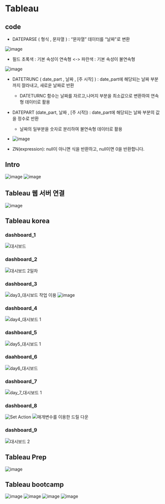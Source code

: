 # Tableau
## code
- DATEPARSE ( 형식  ,  문자열  ) : “문자열” 데이터를 “날짜"로 변환 

![image](https://user-images.githubusercontent.com/47103479/137509695-773591f5-6496-4630-a012-130b463847e1.png)

- 필드 초록색 : 기본 속성이 연속형 <-> 파란색 : 기본 속성이 불연속형

![image](https://user-images.githubusercontent.com/47103479/137509834-27bbca3b-916e-49e0-b646-72844f387ce3.png)

- DATETRUNC ( date_part  ,  날짜 , [주 시작] ) :  date_part에 해당되는 날짜 부분까지 잘라내고, 새로운 날짜로 반환
  - DATETURNC 함수는 날짜를 자르고,나머지 부분을 최소값으로 변환하여 연속형 데이터로 활용
- DATEPART (date_part, 날짜 , [주 시작]) :  date_part에 해당되는 날짜 부분의 값을 정수로 반환
  - 날짜의 일부분을 숫자로 분리하여 불연속형 데이터로 활용
- ![image](https://user-images.githubusercontent.com/47103479/137510123-aa41709c-706d-4016-8a25-dff566a9ea5e.png)

- ZN(expression): null이 아니면 식을 반환하고, null이면 0을 반환합니다.



## Intro
![image](https://user-images.githubusercontent.com/47103479/131249380-f362066d-52f3-4cb5-8787-428e8971e7b3.png)
![image](https://user-images.githubusercontent.com/47103479/131250638-70925805-2c20-4fc3-b23c-6c29592bd753.png)

## Tableau 웹 서버 연결
![image](https://user-images.githubusercontent.com/47103479/132715427-ffcb41b3-03e6-4c15-9c8d-6b4f082cdd8c.png)

## Tableau korea
### dashboard_1
![대시보드 ](https://user-images.githubusercontent.com/47103479/131255011-93c9632b-6614-43c4-802b-af4ebc3dbbb0.png)

### dashboard_2
![대시보드 2일차](https://user-images.githubusercontent.com/47103479/131349687-e9d47e81-9215-4793-9bdd-2c26d2d2ec01.png)

### dashboard_3
![day3_대시보드 작업 이용](https://user-images.githubusercontent.com/47103479/131520414-5bdcac7f-bb82-4290-9596-55aa2eae033a.png)
![image](https://user-images.githubusercontent.com/47103479/131520389-8d7d4d84-44a7-4c7f-b514-56796b29ff37.png)

### dashboard_4
![day4_대시보드 1](https://user-images.githubusercontent.com/47103479/131689745-699eee06-d021-430b-b175-4a5b33e90a78.png)

### dashboard_5
![day5_대시보드 1](https://user-images.githubusercontent.com/47103479/131869291-03631029-bd1a-40e7-845f-6a1d80321119.png)

### daahboard_6
![day6_대시보드](https://user-images.githubusercontent.com/47103479/132237267-8291669c-a05e-4266-bc1b-97fe26d2e31c.png)

### dashboard_7
![day_7_대시보드 1](https://user-images.githubusercontent.com/47103479/132367680-ab93f578-ac5b-4c44-aa44-92deb3e60f2b.png)

### dashboard_8
![Set Action](https://user-images.githubusercontent.com/47103479/132529474-affe0518-41a1-4bcd-8283-77962e403668.png)
![매개변수를 이용한 드릴 다운](https://user-images.githubusercontent.com/47103479/132529484-1f69a26e-0fd7-4e8b-9f20-39b87fd58614.png)

### dashboard_9
![대시보드 2](https://user-images.githubusercontent.com/47103479/132715447-662d4ee4-746a-46b0-aa27-228c1ccea7ed.png)

## Tableau Prep
![image](https://user-images.githubusercontent.com/47103479/132946661-bb6e0e58-1be0-47e0-91d5-b5bb95ab26cb.png)

## Tableau bootcamp
![image](https://user-images.githubusercontent.com/47103479/137617031-9b696865-004e-46f6-9bed-40687e4bf193.png)
![image](https://user-images.githubusercontent.com/47103479/137617033-6d740a20-8f17-4241-b27f-ff0eac9ea77a.png)
![image](https://user-images.githubusercontent.com/47103479/137617036-e0549ef9-dab1-4a06-94ed-8385d41aae69.png)
![image](https://user-images.githubusercontent.com/47103479/137617037-188076fc-6b0c-41c8-a93c-c6128d139a98.png)


